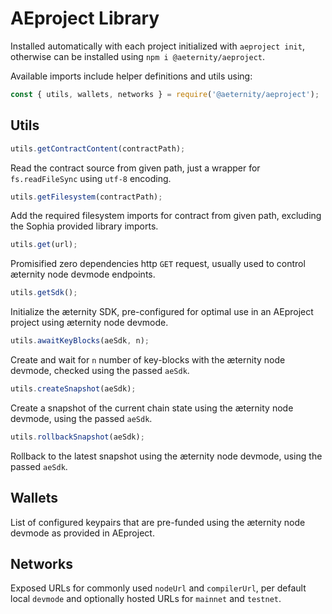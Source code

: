 # AEproject Library

Installed automatically with each project initialized with `aeproject init`, otherwise can be installed using `npm i @aeternity/aeproject`.

Available imports include helper definitions and utils using:
```javascript
const { utils, wallets, networks } = require('@aeternity/aeproject');
```

## Utils
```javascript
utils.getContractContent(contractPath);
```
Read the contract source from given path, just a wrapper for `fs.readFileSync` using `utf-8` encoding.

```javascript
utils.getFilesystem(contractPath);
```
Add the required filesystem imports for contract from given path, excluding the Sophia provided library imports.

```javascript
utils.get(url);
```
Promisified zero dependencies http `GET` request, usually used to control æternity node devmode endpoints.

```javascript
utils.getSdk();
```
Initialize the æternity SDK, pre-configured for optimal use in an AEproject project using æternity node devmode.

```javascript
utils.awaitKeyBlocks(aeSdk, n);
```
Create and wait for `n` number of key-blocks with the æternity node devmode, checked using the passed `aeSdk`.

```javascript
utils.createSnapshot(aeSdk);
```
Create a snapshot of the current chain state using the æternity node devmode, using the passed `aeSdk`.

```javascript
utils.rollbackSnapshot(aeSdk);
```
Rollback to the latest snapshot using the æternity node devmode, using the passed `aeSdk`.

## Wallets

List of configured keypairs that are pre-funded using the æternity node devmode as provided in AEproject. 

## Networks

Exposed URLs for commonly used `nodeUrl` and `compilerUrl`, per default local `devmode` and optionally hosted URLs for `mainnet` and `testnet`.